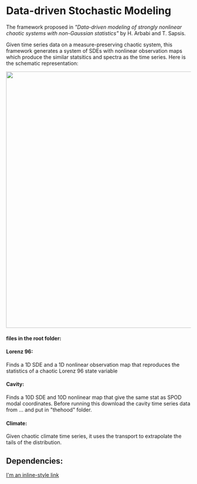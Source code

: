 # Data-driven Stochastic Modeling
The framework proposed in  *"Data-driven modeling of strongly nonlinear chaotic systems with non-Gaussian statistics"*
 by H. Arbabi and T. Sapsis.
 
Given time series data on a measure-preserving chaotic system, this framework generates a system of SDEs with nonlinear observation maps which produce the similar statsitics and spectra as the time series. Here is the schematic representation:

<img src="https://github.com/arbabiha/StochasticModelingwData/blob/master/thehood/FrameworkSketch.png" width="700">

#### files in the root folder:

#### Lorenz 96: 
Finds a 1D SDE and a 1D nonlinear observation map that reproduces the statistics of a chaotic Lorenz 96 state variable

#### Cavity: 
Finds a 10D SDE and 10D nonlinear map that give the same stat as SPOD modal coordinates. Before running this download the cavity time series data from ... and put in "thehood" folder.

#### Climate: 
Given chaotic climate time series, it uses the transport to extrapolate the tails of the distribution.


## Dependencies:

[I'm an inline-style link](https://www.google.com)
